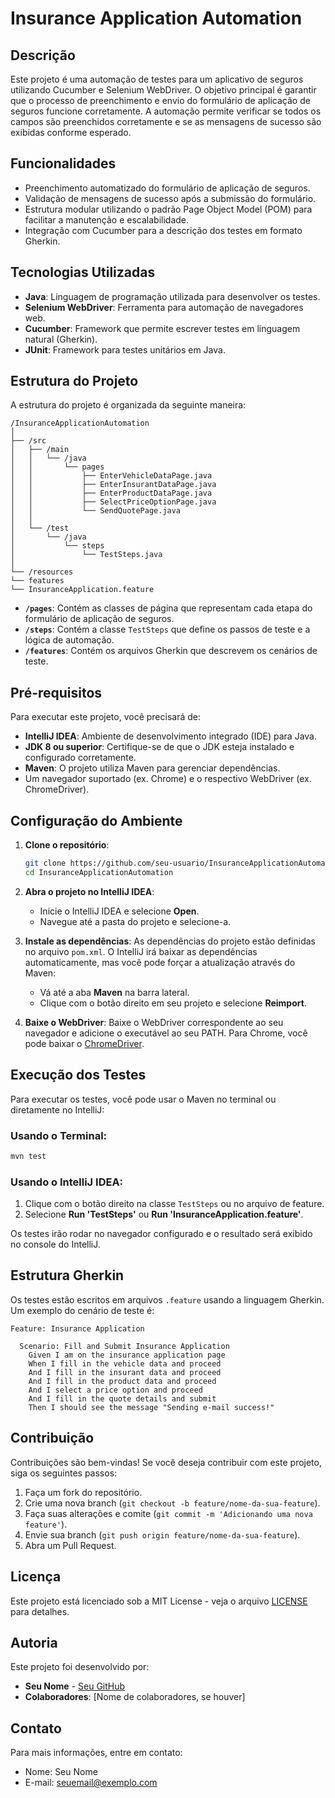 
# Insurance Application Automation

## Descrição

Este projeto é uma automação de testes para um aplicativo de seguros utilizando Cucumber e Selenium WebDriver. O objetivo principal é garantir que o processo de preenchimento e envio do formulário de aplicação de seguros funcione corretamente. A automação permite verificar se todos os campos são preenchidos corretamente e se as mensagens de sucesso são exibidas conforme esperado.

## Funcionalidades

- Preenchimento automatizado do formulário de aplicação de seguros.
- Validação de mensagens de sucesso após a submissão do formulário.
- Estrutura modular utilizando o padrão Page Object Model (POM) para facilitar a manutenção e escalabilidade.
- Integração com Cucumber para a descrição dos testes em formato Gherkin.

## Tecnologias Utilizadas

- **Java**: Linguagem de programação utilizada para desenvolver os testes.
- **Selenium WebDriver**: Ferramenta para automação de navegadores web.
- **Cucumber**: Framework que permite escrever testes em linguagem natural (Gherkin).
- **JUnit**: Framework para testes unitários em Java.

## Estrutura do Projeto

A estrutura do projeto é organizada da seguinte maneira:

```
/InsuranceApplicationAutomation
│
├── /src
│   ├── /main
│   │   └── /java
│   │       └── pages
│   │           ├── EnterVehicleDataPage.java
│   │           ├── EnterInsurantDataPage.java
│   │           ├── EnterProductDataPage.java
│   │           ├── SelectPriceOptionPage.java
│   │           └── SendQuotePage.java
│   │
│   └── /test
│       └── /java
│           └── steps
│               └── TestSteps.java
│
└── /resources
└── features
└── InsuranceApplication.feature
```

- **`/pages`**: Contém as classes de página que representam cada etapa do formulário de aplicação de seguros.
- **`/steps`**: Contém a classe `TestSteps` que define os passos de teste e a lógica de automação.
- **`/features`**: Contém os arquivos Gherkin que descrevem os cenários de teste.

## Pré-requisitos

Para executar este projeto, você precisará de:

- **IntelliJ IDEA**: Ambiente de desenvolvimento integrado (IDE) para Java.
- **JDK 8 ou superior**: Certifique-se de que o JDK esteja instalado e configurado corretamente.
- **Maven**: O projeto utiliza Maven para gerenciar dependências.
- Um navegador suportado (ex. Chrome) e o respectivo WebDriver (ex. ChromeDriver).

## Configuração do Ambiente

1. **Clone o repositório**:
   ```bash
   git clone https://github.com/seu-usuario/InsuranceApplicationAutomation.git
   cd InsuranceApplicationAutomation
   ```

2. **Abra o projeto no IntelliJ IDEA**:
    - Inicie o IntelliJ IDEA e selecione **Open**.
    - Navegue até a pasta do projeto e selecione-a.

3. **Instale as dependências**:
   As dependências do projeto estão definidas no arquivo `pom.xml`. O IntelliJ irá baixar as dependências automaticamente, mas você pode forçar a atualização através do Maven:
    - Vá até a aba **Maven** na barra lateral.
    - Clique com o botão direito em seu projeto e selecione **Reimport**.

4. **Baixe o WebDriver**:
   Baixe o WebDriver correspondente ao seu navegador e adicione o executável ao seu PATH. Para Chrome, você pode baixar o [ChromeDriver](https://sites.google.com/a/chromium.org/chromedriver/).

## Execução dos Testes

Para executar os testes, você pode usar o Maven no terminal ou diretamente no IntelliJ:

### Usando o Terminal:

```bash
mvn test
```

### Usando o IntelliJ IDEA:

1. Clique com o botão direito na classe `TestSteps` ou no arquivo de feature.
2. Selecione **Run 'TestSteps'** ou **Run 'InsuranceApplication.feature'**.

Os testes irão rodar no navegador configurado e o resultado será exibido no console do IntelliJ.

## Estrutura Gherkin

Os testes estão escritos em arquivos `.feature` usando a linguagem Gherkin. Um exemplo do cenário de teste é:

```gherkin
Feature: Insurance Application

  Scenario: Fill and Submit Insurance Application
    Given I am on the insurance application page
    When I fill in the vehicle data and proceed
    And I fill in the insurant data and proceed
    And I fill in the product data and proceed
    And I select a price option and proceed
    And I fill in the quote details and submit
    Then I should see the message "Sending e-mail success!"
```

## Contribuição

Contribuições são bem-vindas! Se você deseja contribuir com este projeto, siga os seguintes passos:

1. Faça um fork do repositório.
2. Crie uma nova branch (`git checkout -b feature/nome-da-sua-feature`).
3. Faça suas alterações e comite (`git commit -m 'Adicionando uma nova feature'`).
4. Envie sua branch (`git push origin feature/nome-da-sua-feature`).
5. Abra um Pull Request.

## Licença

Este projeto está licenciado sob a MIT License - veja o arquivo [LICENSE](LICENSE) para detalhes.

## Autoria

Este projeto foi desenvolvido por:

- **Seu Nome** - [Seu GitHub](https://github.com/seu-usuario)
- **Colaboradores**: [Nome de colaboradores, se houver]

## Contato

Para mais informações, entre em contato:

- Nome: Seu Nome
- E-mail: seuemail@exemplo.com
